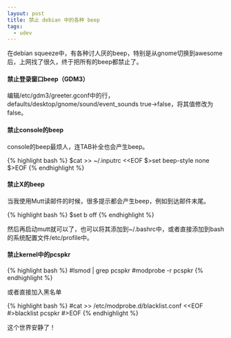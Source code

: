 ```yaml
---
layout: post
title: 禁止 debian 中的各种 beep
tags:
  - udev
---
```


在debian squeeze中，有各种讨人厌的beep，特别是从gnome切换到awesome后，上网找了很久，终于把所有的beep都禁止了。

#### 禁止登录窗口beep（GDM3）
编辑/etc/gdm3/greeter.gconf中的行，defaults/desktop/gnome/sound/event_sounds true->false，将其值修改为false。

#### 禁止console的beep
console的beep最烦人，连TAB补全也会产生beep。

{% highlight bash %}
$cat >> ~/.inputrc <<EOF
$>set beep-style none
$>EOF
{% endhighlight %}

#### 禁止X的beep
当我使用Mutt读邮件的时候，很多提示都会产生beep，例如到达邮件末尾。

{% highlight bash %}
$set b off
{% endhighlight %}

然后再启动mutt就可以了，也可以将其添加到~/.bashrc中，或者直接添加到bash的系统配置文件/etc/profile中。

#### 禁止kernel中的pcspkr

{% highlight bash %}
#lsmod | grep pcspkr
#modprobe -r pcspkr
{% endhighlight %}

或者直接加入黑名单

{% highlight bash %}
#cat >> /etc/modprobe.d/blacklist.conf <<EOF
#>blacklist pcspkr
#>EOF
{% endhighlight %}

这个世界安静了！
